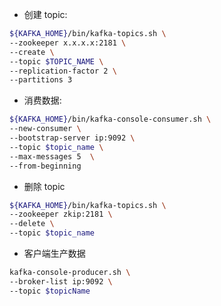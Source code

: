 * 创建 topic:
```BASH
${KAFKA_HOME}/bin/kafka-topics.sh \
--zookeeper x.x.x.x:2181 \
--create \
--topic $TOPIC_NAME \
--replication-factor 2 \
--partitions 3
```
* 消费数据:
```bash
${KAFKA_HOME}/bin/kafka-console-consumer.sh \
--new-consumer \
--bootstrap-server ip:9092 \
--topic $topic_name \
--max-messages 5  \
--from-beginning
```
* 删除 topic
```bash
${KAFKA_HOME}/bin/kafka-topics.sh \
--zookeeper zkip:2181 \
--delete \
--topic $topic_name
```
* 客户端生产数据
```bash
kafka-console-producer.sh \
--broker-list ip:9092 \
--topic $topicName
```